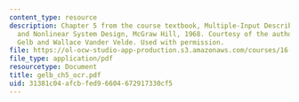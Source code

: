 ```yaml
---
content_type: resource
description: Chapter 5 from the course textbook, Multiple-Input Describing Functions
  and Nonlinear System Design, McGraw Hill, 1968. Courtesy of the authors, Authur
  Gelb and Wallace Vander Velde. Used with permission.
file: https://ol-ocw-studio-app-production.s3.amazonaws.com/courses/16-30-estimation-and-control-of-aerospace-systems-spring-2004/31381c04afcbfed96604672917330cf5_gelb_ch5_ocr.pdf
file_type: application/pdf
resourcetype: Document
title: gelb_ch5_ocr.pdf
uid: 31381c04-afcb-fed9-6604-672917330cf5
---
```

